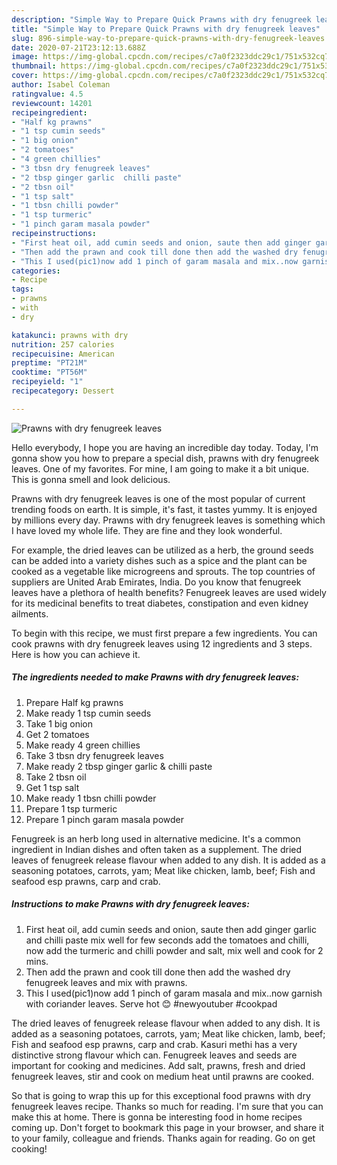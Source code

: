 ```yaml
---
description: "Simple Way to Prepare Quick Prawns with dry fenugreek leaves"
title: "Simple Way to Prepare Quick Prawns with dry fenugreek leaves"
slug: 896-simple-way-to-prepare-quick-prawns-with-dry-fenugreek-leaves
date: 2020-07-21T23:12:13.688Z
image: https://img-global.cpcdn.com/recipes/c7a0f2323ddc29c1/751x532cq70/prawns-with-dry-fenugreek-leaves-recipe-main-photo.jpg
thumbnail: https://img-global.cpcdn.com/recipes/c7a0f2323ddc29c1/751x532cq70/prawns-with-dry-fenugreek-leaves-recipe-main-photo.jpg
cover: https://img-global.cpcdn.com/recipes/c7a0f2323ddc29c1/751x532cq70/prawns-with-dry-fenugreek-leaves-recipe-main-photo.jpg
author: Isabel Coleman
ratingvalue: 4.5
reviewcount: 14201
recipeingredient:
- "Half kg prawns"
- "1 tsp cumin seeds"
- "1 big onion"
- "2 tomatoes"
- "4 green chillies"
- "3 tbsn dry fenugreek leaves"
- "2 tbsp ginger garlic  chilli paste"
- "2 tbsn oil"
- "1 tsp salt"
- "1 tbsn chilli powder"
- "1 tsp turmeric"
- "1 pinch garam masala powder"
recipeinstructions:
- "First heat oil, add cumin seeds and onion, saute then add ginger garlic and chilli paste mix well for few seconds add the tomatoes and chilli, now add the turmeric and chilli powder and salt, mix well and cook for 2 mins."
- "Then add the prawn and cook till done then add the washed dry fenugreek leaves and mix with prawns."
- "This I used(pic1)now add 1 pinch of garam masala and mix..now garnish with coriander leaves. Serve hot 😊 #newyoutuber #cookpad"
categories:
- Recipe
tags:
- prawns
- with
- dry

katakunci: prawns with dry 
nutrition: 257 calories
recipecuisine: American
preptime: "PT21M"
cooktime: "PT56M"
recipeyield: "1"
recipecategory: Dessert

---
```



![Prawns with dry fenugreek leaves](https://img-global.cpcdn.com/recipes/c7a0f2323ddc29c1/751x532cq70/prawns-with-dry-fenugreek-leaves-recipe-main-photo.jpg)

Hello everybody, I hope you are having an incredible day today. Today, I'm gonna show you how to prepare a special dish, prawns with dry fenugreek leaves. One of my favorites. For mine, I am going to make it a bit unique. This is gonna smell and look delicious.

Prawns with dry fenugreek leaves is one of the most popular of current trending foods on earth. It is simple, it's fast, it tastes yummy. It is enjoyed by millions every day. Prawns with dry fenugreek leaves is something which I have loved my whole life. They are fine and they look wonderful.

For example, the dried leaves can be utilized as a herb, the ground seeds can be added into a variety dishes such as a spice and the plant can be cooked as a vegetable like microgreens and sprouts. The top countries of suppliers are United Arab Emirates, India. Do you know that fenugreek leaves have a plethora of health benefits? Fenugreek leaves are used widely for its medicinal benefits to treat diabetes, constipation and even kidney ailments.


To begin with this recipe, we must first prepare a few ingredients. You can cook prawns with dry fenugreek leaves using 12 ingredients and 3 steps. Here is how you can achieve it.

<!--inarticleads1-->

##### The ingredients needed to make Prawns with dry fenugreek leaves:

1. Prepare Half kg prawns
1. Make ready 1 tsp cumin seeds
1. Take 1 big onion
1. Get 2 tomatoes
1. Make ready 4 green chillies
1. Take 3 tbsn dry fenugreek leaves
1. Make ready 2 tbsp ginger garlic &amp; chilli paste
1. Take 2 tbsn oil
1. Get 1 tsp salt
1. Make ready 1 tbsn chilli powder
1. Prepare 1 tsp turmeric
1. Prepare 1 pinch garam masala powder


Fenugreek is an herb long used in alternative medicine. It&#39;s a common ingredient in Indian dishes and often taken as a supplement. The dried leaves of fenugreek release flavour when added to any dish. It is added as a seasoning potatoes, carrots, yam; Meat like chicken, lamb, beef; Fish and seafood esp prawns, carp and crab. 

<!--inarticleads2-->

##### Instructions to make Prawns with dry fenugreek leaves:

1. First heat oil, add cumin seeds and onion, saute then add ginger garlic and chilli paste mix well for few seconds add the tomatoes and chilli, now add the turmeric and chilli powder and salt, mix well and cook for 2 mins.
1. Then add the prawn and cook till done then add the washed dry fenugreek leaves and mix with prawns.
1. This I used(pic1)now add 1 pinch of garam masala and mix..now garnish with coriander leaves. Serve hot 😊 #newyoutuber #cookpad


The dried leaves of fenugreek release flavour when added to any dish. It is added as a seasoning potatoes, carrots, yam; Meat like chicken, lamb, beef; Fish and seafood esp prawns, carp and crab. Kasuri methi has a very distinctive strong flavour which can. Fenugreek leaves and seeds are important for cooking and medicines. Add salt, prawns, fresh and dried fenugreek leaves, stir and cook on medium heat until prawns are cooked. 

So that is going to wrap this up for this exceptional food prawns with dry fenugreek leaves recipe. Thanks so much for reading. I'm sure that you can make this at home. There is gonna be interesting food in home recipes coming up. Don't forget to bookmark this page in your browser, and share it to your family, colleague and friends. Thanks again for reading. Go on get cooking!
